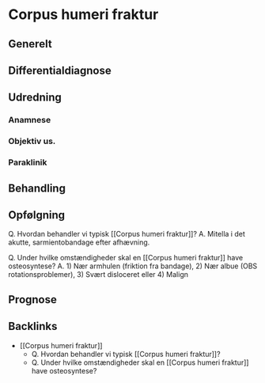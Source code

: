 # Corpus humeri fraktur
## Generelt


## Differentialdiagnose


## Udredning
### Anamnese

### Objektiv us.

### Paraklinik

## Behandling


## Opfølgning
Q. Hvordan behandler vi typisk [[Corpus humeri fraktur]]?
A. Mitella i det akutte, sarmientobandage efter afhævning.

Q. Under hvilke omstændigheder skal en [[Corpus humeri fraktur]] have osteosyntese?
A. 1) Nær armhulen (friktion fra bandage), 2) Nær albue (OBS rotationsproblemer), 3) Svært disloceret eller 4) Malign

## Prognose


## Backlinks
* [[Corpus humeri fraktur]]
	* Q. Hvordan behandler vi typisk [[Corpus humeri fraktur]]?
	* Q. Under hvilke omstændigheder skal en [[Corpus humeri fraktur]] have osteosyntese?

<!-- #anki/tag/med/Orto #anki/deck/Medicine -->

<!-- {BearID:03CFB36D-FC78-42D8-9685-2C003ECA6B07-76574-00009BBD1AF778EE} -->
